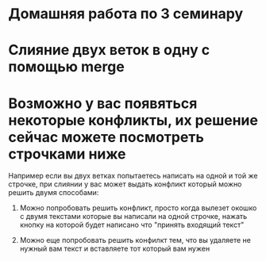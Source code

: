 # Домашняя работа по 3 семинару

# Слияние двух веток в одну с помощью merge

# Возможно у вас появяться некоторые конфликты, их решение сейчас можете посмотреть строчками ниже

Например если вы двух ветках попытаетесь написать на одной и той же строчке, при слиянии у вас может выдать конфликт который можно решить двумя способами: 

1. Можно попробовать решить конфликт, просто когда вылезет окошко с двумя текстами которые вы написали на одной строчке, нажать кнопку на которой будет написано что "принять входящий текст"

2. Можно еще попробовать решить конфилкт тем, что вы удаляете не нужный вам текст и вставляете тот который вам нужен